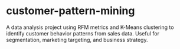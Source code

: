 # customer-pattern-mining
A data analysis project using RFM metrics and K-Means clustering to identify customer behavior patterns from sales data. Useful for segmentation, marketing targeting, and business strategy.
